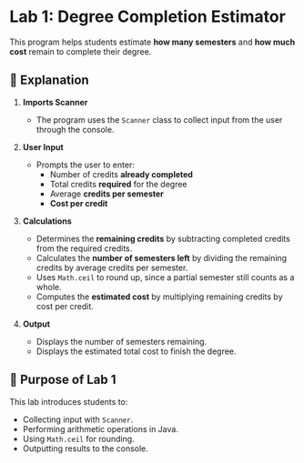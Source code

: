 # Lab 1: Degree Completion Estimator  

This program helps students estimate **how many semesters** and **how much cost** remain to complete their degree.  

## 🔎 Explanation  

1. **Imports Scanner**  
   - The program uses the `Scanner` class to collect input from the user through the console.  

2. **User Input**  
   - Prompts the user to enter:  
     - Number of credits **already completed**  
     - Total credits **required** for the degree  
     - Average **credits per semester**  
     - **Cost per credit**  

3. **Calculations**  
   - Determines the **remaining credits** by subtracting completed credits from the required credits.  
   - Calculates the **number of semesters left** by dividing the remaining credits by average credits per semester.  
   - Uses `Math.ceil` to round up, since a partial semester still counts as a whole.  
   - Computes the **estimated cost** by multiplying remaining credits by cost per credit.  

4. **Output**  
   - Displays the number of semesters remaining.  
   - Displays the estimated total cost to finish the degree.  


## 📌 Purpose of Lab 1  

This lab introduces students to:  
- Collecting input with `Scanner`.  
- Performing arithmetic operations in Java.  
- Using `Math.ceil` for rounding.  
- Outputting results to the console.  
